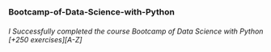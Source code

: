 <h3>Bootcamp-of-Data-Science-with-Python</h3>
<h6>I Successfully completed the course Bootcamp of Data Science with Python [+250 exercises][A-Z]</h6>
